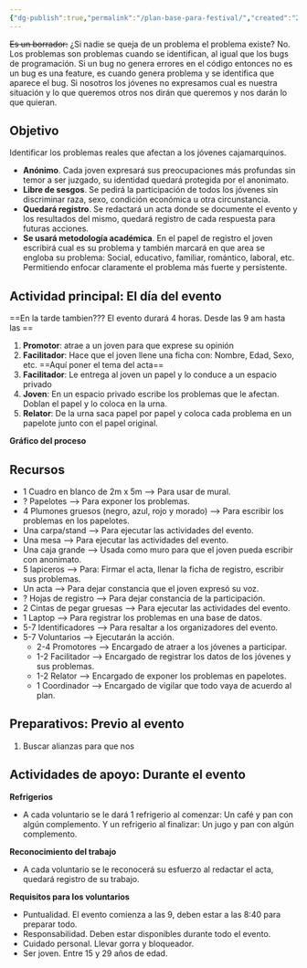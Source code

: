 ```yaml
---
{"dg-publish":true,"permalink":"/plan-base-para-festival/","created":"2024-07-02T18:20","updated":"2024-07-02T18:20"}
---
```


~~Es un borrador:~~ ¿Si nadie se queja de un problema el problema existe? No. Los problemas son problemas cuando se identifican, al igual que los bugs de programación. Si un bug no genera errores en el código entonces no es un bug es una feature, es cuando genera problema y se identifica que aparece el bug. Si nosotros los jóvenes no expresamos cual es nuestra situación y lo que queremos otros nos dirán que queremos y nos darán lo que quieran. 
## Objetivo
Identificar los problemas reales que afectan a los jóvenes cajamarquinos.
- **Anónimo**. Cada joven expresará sus preocupaciones más profundas sin temor a ser juzgado, su identidad quedará protegida por el anonimato.
- **Libre de sesgos**. Se pedirá la participación de todos los jóvenes sin discriminar raza, sexo, condición económica u otra circunstancia.
- **Quedará registro**. Se redactará un acta donde se documente el evento y los resultados del mismo, quedará registro de cada respuesta para futuras acciones.
- **Se usará metodología académica**. En el papel de registro el joven escribirá cual es su problema y también marcará en que area se engloba su problema: Social, educativo, familiar, romántico, laboral, etc. Permitiendo enfocar claramente el problema más fuerte y persistente.

## Actividad principal: El día del evento
==En la tarde tambien??? El evento durará 4 horas. Desde las 9 am hasta las ==
1. **Promotor**: atrae a un joven para que exprese su opinión
2. **Facilitador**: Hace que el joven llene una ficha con: Nombre, Edad, Sexo, etc. ==Aquí poner el tema del acta==
3. **Facilitador**: Le entrega al joven un papel y lo conduce a un espacio privado
4. **Joven**: En un espacio privado escribe los problemas que le afectan. Doblan el papel y lo coloca en la urna.
5. **Relator**: De la urna saca papel por papel y coloca cada problema en un papelote junto con el papel original.

**Gráfico del proceso**
<style> .container {font-family: sans-serif; text-align: center;} .button-wrapper button {z-index: 1;height: 40px; width: 100px; margin: 10px;padding: 5px;} .excalidraw .App-menu_top .buttonList { display: flex;} .excalidraw-wrapper { height: 800px; margin: 50px; position: relative;} :root[dir="ltr"] .excalidraw .layer-ui__wrapper .zen-mode-transition.App-menu_bottom--transition-left {transform: none;} </style><script src="https://cdn.jsdelivr.net/npm/react@17/umd/react.production.min.js"></script><script src="https://cdn.jsdelivr.net/npm/react-dom@17/umd/react-dom.production.min.js"></script><script type="text/javascript" src="https://cdn.jsdelivr.net/npm/@excalidraw/excalidraw@0/dist/excalidraw.production.min.js"></script><div id="Plan_base_para_festival_2024-07-02_1829.11.excalidraw.md1"></div><script>(function(){const InitialData={"type":"excalidraw","version":2,"source":"https://github.com/zsviczian/obsidian-excalidraw-plugin/releases/tag/2.2.3","elements":[{"id":"Iv1_v4G1VOZgGxNdmKFIg","type":"ellipse","x":1414.0837791426043,"y":-938.6578380588245,"width":30.58823529411768,"height":30.58823529411768,"angle":0,"strokeColor":"#2f9e44","backgroundColor":"#99e9f2","fillStyle":"solid","strokeWidth":2,"strokeStyle":"dashed","roughness":1,"opacity":100,"groupIds":["BrrfHUWP7xvaFjFVCmrhs"],"frameId":null,"index":"aDV","roundness":null,"seed":1853633779,"version":277,"versionNonce":974587389,"isDeleted":false,"boundElements":null,"updated":1719965255601,"link":null,"locked":false},{"id":"o4AcwPL0","type":"text","x":1409.3298549661336,"y":-908.0696029411774,"width":40.09608459472656,"height":20,"angle":0,"strokeColor":"#1e1e1e","backgroundColor":"#eebefa","fillStyle":"solid","strokeWidth":2,"strokeStyle":"dashed","roughness":1,"opacity":100,"groupIds":["BrrfHUWP7xvaFjFVCmrhs"],"frameId":null,"index":"aE","roundness":null,"seed":1686816115,"version":264,"versionNonce":680194941,"isDeleted":false,"boundElements":[{"id":"MKDG_HQ8C2yGS6yFY-azn","type":"arrow"}],"updated":1719965677458,"link":null,"locked":false,"text":"Inicio","rawText":"Inicio","fontSize":16,"fontFamily":1,"textAlign":"left","verticalAlign":"top","containerId":null,"originalText":"Inicio","autoResize":true,"lineHeight":1.25},{"id":"X4y_H31vbe5ZKNZZYX39A","type":"rectangle","x":1580.2457888734418,"y":-963.1284262299478,"width":211.33689839572202,"height":115.34759358288771,"angle":0,"strokeColor":"#1e1e1e","backgroundColor":"transparent","fillStyle":"solid","strokeWidth":2,"strokeStyle":"solid","roughness":1,"opacity":100,"groupIds":[],"frameId":null,"index":"aG","roundness":{"type":3},"seed":691420669,"version":666,"versionNonce":1556783475,"isDeleted":false,"boundElements":[{"type":"text","id":"naJ6PYSf"},{"id":"TlQ5n8j-cilxt0jjsfM-B","type":"arrow"},{"id":"MKDG_HQ8C2yGS6yFY-azn","type":"arrow"}],"updated":1719965261020,"link":null,"locked":false},{"id":"naJ6PYSf","type":"text","x":1607.2100907324357,"y":-925.454629438504,"width":157.40829467773438,"height":40,"angle":0,"strokeColor":"#1e1e1e","backgroundColor":"transparent","fillStyle":"solid","strokeWidth":2,"strokeStyle":"solid","roughness":1,"opacity":100,"groupIds":[],"frameId":null,"index":"aGV","roundness":null,"seed":1125611101,"version":634,"versionNonce":812502739,"isDeleted":false,"boundElements":null,"updated":1719965677458,"link":null,"locked":false,"text":"Busca jóvenes y les\nexplica la dinámica","rawText":"Busca jóvenes y les explica la dinámica","fontSize":16,"fontFamily":1,"textAlign":"center","verticalAlign":"middle","containerId":"X4y_H31vbe5ZKNZZYX39A","originalText":"Busca jóvenes y les explica la dinámica","autoResize":true,"lineHeight":1.25},{"id":"sjhSu_gMqF_8pPJoEzx4H","type":"rectangle","x":1349.834224363638,"y":-783.3637201818192,"width":3674.2436974780317,"height":244.1818181818182,"angle":0,"strokeColor":"#1e1e1e","backgroundColor":"transparent","fillStyle":"solid","strokeWidth":2,"strokeStyle":"solid","roughness":0,"opacity":100,"groupIds":[],"frameId":null,"index":"aP","roundness":null,"seed":2129943645,"version":1032,"versionNonce":392198173,"isDeleted":false,"boundElements":null,"updated":1719964915608,"link":null,"locked":false},{"id":"b9UOMoLaEXEnRgfljU4e8","type":"diamond","x":1953.991086814619,"y":-777.0000833796803,"width":228.98395721925147,"height":225.4545454545455,"angle":0,"strokeColor":"#1e1e1e","backgroundColor":"transparent","fillStyle":"solid","strokeWidth":2,"strokeStyle":"solid","roughness":1,"opacity":100,"groupIds":[],"frameId":null,"index":"aQ","roundness":{"type":2},"seed":1733870429,"version":1380,"versionNonce":1740651571,"isDeleted":false,"boundElements":[{"type":"text","id":"acuooGLQ"},{"id":"TlQ5n8j-cilxt0jjsfM-B","type":"arrow"},{"id":"xIusY0kjIcqraq3vwXv1V","type":"arrow"},{"id":"Bpbf5CC2QJPfZZBgTVKqg","type":"arrow"}],"updated":1719964208281,"link":null,"locked":false},{"id":"acuooGLQ","type":"text","x":2027.0289767541974,"y":-694.1364470160439,"width":82.41619873046875,"height":60,"angle":0,"strokeColor":"#1e1e1e","backgroundColor":"transparent","fillStyle":"solid","strokeWidth":2,"strokeStyle":"solid","roughness":1,"opacity":100,"groupIds":[],"frameId":null,"index":"aR","roundness":null,"seed":220756563,"version":1091,"versionNonce":825850845,"isDeleted":false,"boundElements":null,"updated":1719965677458,"link":null,"locked":false,"text":"¿El  joven\nquiere\nparticipar?","rawText":"¿El  joven quiere participar?","fontSize":16,"fontFamily":1,"textAlign":"center","verticalAlign":"middle","containerId":"b9UOMoLaEXEnRgfljU4e8","originalText":"¿El  joven quiere participar?","autoResize":true,"lineHeight":1.25},{"id":"TlQ5n8j-cilxt0jjsfM-B","type":"arrow","x":1792.5826872691644,"y":-913.7057692814454,"width":160.37795537393617,"height":248.32803954069175,"angle":0,"strokeColor":"#1e1e1e","backgroundColor":"transparent","fillStyle":"solid","strokeWidth":2,"strokeStyle":"solid","roughness":1,"opacity":100,"groupIds":[],"frameId":null,"index":"aT","roundness":{"type":2},"seed":856008541,"version":618,"versionNonce":419598525,"isDeleted":false,"boundElements":null,"updated":1719965319142,"link":null,"locked":false,"points":[[0,0],[76.52833895951198,32.404632917808044],[85.3854818166551,210.40463291780839],[160.37795537393617,248.32803954069175]],"lastCommittedPoint":[256.0000000000002,296.0000000000002],"startBinding":{"elementId":"X4y_H31vbe5ZKNZZYX39A","gap":1.0000000000002274,"focus":-0.5215728638122349},"endBinding":{"elementId":"b9UOMoLaEXEnRgfljU4e8","gap":1.5102932913054872,"focus":-0.5084335513705115},"startArrowhead":null,"endArrowhead":"arrow"},{"type":"rectangle","version":871,"versionNonce":1289201533,"index":"aV","isDeleted":false,"id":"FlD66cQWPYySWS0Duv90j","fillStyle":"solid","strokeWidth":2,"strokeStyle":"solid","roughness":1,"opacity":100,"angle":0,"x":2904.3848357451006,"y":-962.1284261550816,"strokeColor":"#1e1e1e","backgroundColor":"transparent","width":211.33689839572202,"height":115.34759358288771,"seed":1374099251,"groupIds":[],"frameId":null,"roundness":{"type":3},"boundElements":[{"type":"text","id":"Mn5JPO5J"},{"id":"Bpbf5CC2QJPfZZBgTVKqg","type":"arrow"},{"id":"7vLScWqD8imWdyx_u8PYC","type":"arrow"}],"updated":1719965203757,"link":null,"locked":false},{"type":"text","version":885,"versionNonce":907181171,"index":"aW","isDeleted":false,"id":"Mn5JPO5J","fillStyle":"solid","strokeWidth":2,"strokeStyle":"solid","roughness":1,"opacity":100,"angle":0,"x":2910.49308902011,"y":-924.4546293636378,"strokeColor":"#1e1e1e","backgroundColor":"transparent","width":199.12039184570312,"height":40,"seed":2114173139,"groupIds":[],"frameId":null,"roundness":null,"boundElements":null,"updated":1719965677459,"link":null,"locked":false,"fontSize":16,"fontFamily":1,"text":"Le desea buena suerte y\nse despide","rawText":"Le desea buena suerte y se despide","textAlign":"center","verticalAlign":"middle","containerId":"FlD66cQWPYySWS0Duv90j","originalText":"Le desea buena suerte y se despide","autoResize":true,"lineHeight":1.25},{"type":"rectangle","version":934,"versionNonce":890048371,"index":"aY","isDeleted":false,"id":"xrxPrEt0dOGR6YIWRkQaz","fillStyle":"solid","strokeWidth":2,"strokeStyle":"solid","roughness":1,"opacity":100,"angle":0,"x":2347.1568627451006,"y":-963.1284261550816,"strokeColor":"#1e1e1e","backgroundColor":"transparent","width":211.33689839572202,"height":115.34759358288771,"seed":2002501309,"groupIds":[],"frameId":null,"roundness":{"type":3},"boundElements":[{"type":"text","id":"XKV6bzNA"},{"id":"xIusY0kjIcqraq3vwXv1V","type":"arrow"},{"id":"_r50qkOs1sEb-2eVah16j","type":"arrow"}],"updated":1719964490746,"link":null,"locked":false},{"type":"text","version":993,"versionNonce":1203238973,"index":"aYV","isDeleted":false,"id":"XKV6bzNA","fillStyle":"solid","strokeWidth":2,"strokeStyle":"solid","roughness":1,"opacity":100,"angle":0,"x":2366.033144279387,"y":-925.4546293636378,"strokeColor":"#1e1e1e","backgroundColor":"transparent","width":173.58433532714844,"height":40,"seed":1515118365,"groupIds":[],"frameId":null,"roundness":null,"boundElements":[],"updated":1719965677459,"link":null,"locked":false,"fontSize":16,"fontFamily":1,"text":"Lo conduce a la mesa\ndel facilitador","rawText":"Lo conduce a la mesa del facilitador","textAlign":"center","verticalAlign":"middle","containerId":"xrxPrEt0dOGR6YIWRkQaz","originalText":"Lo conduce a la mesa del facilitador","autoResize":true,"lineHeight":1.25},{"id":"xIusY0kjIcqraq3vwXv1V","type":"arrow","x":2183.9454263993002,"y":-664.0312365129341,"width":156.8798855436612,"height":233.2698998507036,"angle":0,"strokeColor":"#1e1e1e","backgroundColor":"transparent","fillStyle":"solid","strokeWidth":2,"strokeStyle":"solid","roughness":0,"opacity":100,"groupIds":[],"frameId":null,"index":"aZ","roundness":{"type":2},"seed":1492116531,"version":261,"versionNonce":1506687101,"isDeleted":false,"boundElements":[{"type":"text","id":"2SMnKZod"}],"updated":1719965319149,"link":null,"locked":false,"points":[[0,0],[60.8798855436612,-53.269899850703496],[68.8798855436612,-209.2698998507036],[156.8798855436612,-233.2698998507036]],"lastCommittedPoint":[168,-232.00000000000023],"startBinding":{"elementId":"b9UOMoLaEXEnRgfljU4e8","gap":1,"focus":0.8983730160638078},"endBinding":{"elementId":"xrxPrEt0dOGR6YIWRkQaz","gap":6.331550802139418,"focus":0.2588891599865128},"startArrowhead":null,"endArrowhead":"arrow"},{"id":"2SMnKZod","type":"text","x":2238.0922157806554,"y":-807.4877813480597,"width":18.448043823242188,"height":20,"angle":0,"strokeColor":"#1e1e1e","backgroundColor":"transparent","fillStyle":"solid","strokeWidth":2,"strokeStyle":"solid","roughness":0,"opacity":100,"groupIds":[],"frameId":null,"index":"ajV","roundness":null,"seed":2042360691,"version":8,"versionNonce":705721875,"isDeleted":false,"boundElements":null,"updated":1719965677459,"link":null,"locked":false,"text":"SI","rawText":"SI","fontSize":16,"fontFamily":1,"textAlign":"center","verticalAlign":"middle","containerId":"xIusY0kjIcqraq3vwXv1V","originalText":"SI","autoResize":true,"lineHeight":1.25},{"id":"Bpbf5CC2QJPfZZBgTVKqg","type":"arrow","x":2071.238357883075,"y":-775.6906162254808,"width":826.8149270598865,"height":209.61052013815709,"angle":0,"strokeColor":"#1e1e1e","backgroundColor":"transparent","fillStyle":"solid","strokeWidth":2,"strokeStyle":"solid","roughness":0,"opacity":100,"groupIds":[],"frameId":null,"index":"ak","roundness":{"type":2},"seed":1522490067,"version":896,"versionNonce":1351622397,"isDeleted":false,"boundElements":[{"type":"text","id":"zYW4quUi"}],"updated":1719965319146,"link":null,"locked":false,"points":[[0,0],[147.87266834560114,-185.32480585244286],[611.5869540598865,-209.61052013815709],[826.8149270598865,-120.1331783690157]],"lastCommittedPoint":[694.0000000000005,-222.00000000000023],"startBinding":{"elementId":"b9UOMoLaEXEnRgfljU4e8","gap":1,"focus":-0.7524210998910317},"endBinding":{"elementId":"FlD66cQWPYySWS0Duv90j","gap":6.331550802139418,"focus":-0.5432178758825973},"startArrowhead":null,"endArrowhead":"arrow"},{"id":"zYW4quUi","type":"text","x":2400.759025730743,"y":-1008.3608880378275,"width":19.16802978515625,"height":20,"angle":0,"strokeColor":"#1e1e1e","backgroundColor":"transparent","fillStyle":"solid","strokeWidth":2,"strokeStyle":"solid","roughness":0,"opacity":100,"groupIds":[],"frameId":null,"index":"al","roundness":null,"seed":868946035,"version":8,"versionNonce":367519901,"isDeleted":false,"boundElements":null,"updated":1719965677459,"link":null,"locked":false,"text":"No","rawText":"No","fontSize":16,"fontFamily":1,"textAlign":"center","verticalAlign":"middle","containerId":"Bpbf5CC2QJPfZZBgTVKqg","originalText":"No","autoResize":true,"lineHeight":1.25},{"id":"9pVhIECPBEUAiMUm7IW48","type":"rectangle","x":1349.834224363638,"y":-539.1819021818193,"width":3674.2436974780317,"height":244.1818181818182,"angle":0,"strokeColor":"#1e1e1e","backgroundColor":"transparent","fillStyle":"solid","strokeWidth":2,"strokeStyle":"solid","roughness":0,"opacity":100,"groupIds":[],"frameId":null,"index":"am","roundness":null,"seed":1671901875,"version":1069,"versionNonce":1939916285,"isDeleted":false,"boundElements":null,"updated":1719964922594,"link":null,"locked":false},{"type":"rectangle","version":1021,"versionNonce":1784598045,"index":"ap","isDeleted":false,"id":"hMYQcmvGQbMIg502AeBw4","fillStyle":"solid","strokeWidth":2,"strokeStyle":"solid","roughness":1,"opacity":100,"angle":0,"x":2347.1568627450997,"y":-474.7647891550811,"strokeColor":"#1e1e1e","backgroundColor":"transparent","width":211.33689839572202,"height":115.34759358288771,"seed":1703304349,"groupIds":[],"frameId":null,"roundness":{"type":3},"boundElements":[{"type":"text","id":"G24S5PTo"},{"id":"_r50qkOs1sEb-2eVah16j","type":"arrow"},{"id":"8-w85pkv8rcuCTMNi5v8t","type":"arrow"}],"updated":1719964500739,"link":null,"locked":false},{"type":"text","version":1189,"versionNonce":190725043,"index":"aq","isDeleted":false,"id":"G24S5PTo","fillStyle":"solid","strokeWidth":2,"strokeStyle":"solid","roughness":1,"opacity":100,"angle":0,"x":2371.2251456221597,"y":-427.0909923636372,"strokeColor":"#1e1e1e","backgroundColor":"transparent","width":163.20033264160156,"height":20,"seed":1227538685,"groupIds":[],"frameId":null,"roundness":null,"boundElements":null,"updated":1719965677459,"link":null,"locked":false,"fontSize":16,"fontFamily":1,"text":"Le explica que hacer","rawText":"Le explica que hacer","textAlign":"center","verticalAlign":"middle","containerId":"hMYQcmvGQbMIg502AeBw4","originalText":"Le explica que hacer","autoResize":true,"lineHeight":1.25},{"type":"rectangle","version":1107,"versionNonce":1850014675,"index":"b05","isDeleted":false,"id":"VdJ_7sMZsHzwjHX-sDQTj","fillStyle":"solid","strokeWidth":2,"strokeStyle":"solid","roughness":1,"opacity":100,"angle":0,"x":2625.9068627450997,"y":-474.7647901550811,"strokeColor":"#1e1e1e","backgroundColor":"transparent","width":211.33689839572202,"height":115.34759358288771,"seed":629444563,"groupIds":[],"frameId":null,"roundness":{"type":3},"boundElements":[{"type":"text","id":"GmFVaIWR"},{"id":"8-w85pkv8rcuCTMNi5v8t","type":"arrow"},{"id":"_H_86EZCDDlhHEZIBxAdh","type":"arrow"}],"updated":1719964661861,"link":null,"locked":false},{"type":"text","version":1341,"versionNonce":107676147,"index":"b06","isDeleted":false,"id":"GmFVaIWR","fillStyle":"solid","strokeWidth":2,"strokeStyle":"solid","roughness":1,"opacity":100,"angle":0,"x":2675.631197257902,"y":-437.0909933636372,"strokeColor":"#1e1e1e","backgroundColor":"transparent","width":111.88822937011719,"height":40,"seed":1017716083,"groupIds":[],"frameId":null,"roundness":null,"boundElements":null,"updated":1719965851610,"link":null,"locked":false,"fontSize":16,"fontFamily":1,"text":"Le hace llenar\nsus datos","rawText":"Le hace llenar\nsus datos","textAlign":"center","verticalAlign":"middle","containerId":"VdJ_7sMZsHzwjHX-sDQTj","originalText":"Le hace llenar\nsus datos","autoResize":true,"lineHeight":1.25},{"type":"rectangle","version":1199,"versionNonce":20693459,"index":"b07","isDeleted":false,"id":"5hvW0H8nxaMk016JbNMBG","fillStyle":"solid","strokeWidth":2,"strokeStyle":"solid","roughness":1,"opacity":100,"angle":0,"x":3210.371148745099,"y":-476.8682161550811,"strokeColor":"#1e1e1e","backgroundColor":"transparent","width":211.33689839572202,"height":115.34759358288771,"seed":1646063795,"groupIds":[],"frameId":null,"roundness":{"type":3},"boundElements":[{"id":"Q153pgV3L63aGuGTY8dpX","type":"arrow"},{"type":"text","id":"eVNPz8Y0"},{"id":"mMiaoQQR84FCxmJwhnxoA","type":"arrow"},{"id":"2mZXtgafYanrhYQ2oseOx","type":"arrow"}],"updated":1719964718673,"link":null,"locked":false},{"type":"text","version":1470,"versionNonce":908217683,"index":"b08","isDeleted":false,"id":"eVNPz8Y0","fillStyle":"solid","strokeWidth":2,"strokeStyle":"solid","roughness":1,"opacity":100,"angle":0,"x":3237.095437481534,"y":-439.1944193636372,"strokeColor":"#1e1e1e","backgroundColor":"transparent","width":157.88832092285156,"height":40,"seed":222454355,"groupIds":[],"frameId":null,"roundness":null,"boundElements":null,"updated":1719965677459,"link":null,"locked":false,"fontSize":16,"fontFamily":1,"text":"Le entrega un papel\npara llenar","rawText":"Le entrega un papel para llenar","textAlign":"center","verticalAlign":"middle","containerId":"5hvW0H8nxaMk016JbNMBG","originalText":"Le entrega un papel para llenar","autoResize":true,"lineHeight":1.25},{"id":"_r50qkOs1sEb-2eVah16j","type":"arrow","x":2447.718169085817,"y":-846.7808325721937,"width":0,"height":365.60469620855633,"angle":0,"strokeColor":"#1e1e1e","backgroundColor":"transparent","fillStyle":"solid","strokeWidth":2,"strokeStyle":"solid","roughness":0,"opacity":100,"groupIds":[],"frameId":null,"index":"b09","roundness":{"type":2},"seed":964868883,"version":70,"versionNonce":1148424701,"isDeleted":false,"boundElements":null,"updated":1719965319151,"link":null,"locked":false,"points":[[0,0],[0,365.60469620855633]],"lastCommittedPoint":[0,373.3333333333337],"startBinding":{"elementId":"xrxPrEt0dOGR6YIWRkQaz","gap":1,"focus":0.04833176691731289},"endBinding":{"elementId":"hMYQcmvGQbMIg502AeBw4","gap":6.411347208556322,"focus":-0.04833176691730428},"startArrowhead":null,"endArrowhead":"arrow"},{"id":"8-w85pkv8rcuCTMNi5v8t","type":"arrow","x":2559.493761140822,"y":-417.29260051686634,"width":65.41310160427838,"height":0.8839608324902315,"angle":0,"strokeColor":"#1e1e1e","backgroundColor":"transparent","fillStyle":"solid","strokeWidth":2,"strokeStyle":"solid","roughness":0,"opacity":100,"groupIds":[],"frameId":null,"index":"b0A","roundness":{"type":2},"seed":1528106685,"version":70,"versionNonce":466927485,"isDeleted":false,"boundElements":[],"updated":1719965851733,"link":null,"locked":false,"points":[[0,0],[65.41310160427838,0.8839608324902315]],"lastCommittedPoint":[67.27272727272748,0.9090909090908781],"startBinding":{"elementId":"hMYQcmvGQbMIg502AeBw4","gap":1,"focus":-0.027800762516821398},"endBinding":{"elementId":"VdJ_7sMZsHzwjHX-sDQTj","gap":1,"focus":-0.035934963885328235},"startArrowhead":null,"endArrowhead":"arrow"},{"type":"rectangle","version":1271,"versionNonce":967107261,"index":"b0E","isDeleted":false,"id":"DRuFrjcsP8xTFU9OZjKTR","fillStyle":"solid","strokeWidth":2,"strokeStyle":"solid","roughness":1,"opacity":100,"angle":0,"x":2918.9425770308135,"y":-720.3751792979385,"strokeColor":"#1e1e1e","backgroundColor":"transparent","width":211.33689839572202,"height":115.34759358288771,"seed":604629875,"groupIds":[],"frameId":null,"roundness":{"type":3},"boundElements":[{"type":"text","id":"FEyM87LF"},{"id":"u8b90y3cu6i16jgjnNFf8","type":"arrow"},{"id":"_H_86EZCDDlhHEZIBxAdh","type":"arrow"},{"id":"mMiaoQQR84FCxmJwhnxoA","type":"arrow"}],"updated":1719964684444,"link":null,"locked":false},{"type":"text","version":1609,"versionNonce":1844585821,"index":"b0F","isDeleted":false,"id":"FEyM87LF","fillStyle":"solid","strokeWidth":2,"strokeStyle":"solid","roughness":1,"opacity":100,"angle":0,"x":2959.850894392737,"y":-672.7013825064947,"strokeColor":"#1e1e1e","backgroundColor":"transparent","width":129.520263671875,"height":20,"seed":1698825491,"groupIds":[],"frameId":null,"roundness":null,"boundElements":[],"updated":1719965677459,"link":null,"locked":false,"fontSize":16,"fontFamily":1,"text":"Llena sus datos","rawText":"Llena sus datos","textAlign":"center","verticalAlign":"middle","containerId":"DRuFrjcsP8xTFU9OZjKTR","originalText":"Llena sus datos","autoResize":true,"lineHeight":1.25},{"id":"_H_86EZCDDlhHEZIBxAdh","type":"arrow","x":2838.243761140822,"y":-424.3159626498871,"width":77.28393175451629,"height":233.11017371375038,"angle":0,"strokeColor":"#1e1e1e","backgroundColor":"transparent","fillStyle":"solid","strokeWidth":2,"strokeStyle":"solid","roughness":0,"opacity":100,"groupIds":[],"frameId":null,"index":"b0G","roundness":{"type":2},"seed":401299059,"version":157,"versionNonce":1946076221,"isDeleted":false,"boundElements":null,"updated":1719965851733,"link":null,"locked":false,"points":[[0,0],[31.56964604023051,-28.82445942803605],[38.71250318308785,-210.2530308566075],[77.28393175451629,-233.11017371375038]],"lastCommittedPoint":[78.5714285714289,-234.2857142857144],"startBinding":{"elementId":"VdJ_7sMZsHzwjHX-sDQTj","gap":1,"focus":0.5849225237737288},"endBinding":{"elementId":"DRuFrjcsP8xTFU9OZjKTR","gap":3.4148841354756314,"focus":0.49352127760215786},"startArrowhead":null,"endArrowhead":"arrow"},{"id":"mMiaoQQR84FCxmJwhnxoA","type":"arrow","x":3131.279475426536,"y":-664.405642790711,"width":77.10536032594518,"height":236.9795064270736,"angle":0,"strokeColor":"#1e1e1e","backgroundColor":"transparent","fillStyle":"solid","strokeWidth":2,"strokeStyle":"solid","roughness":0,"opacity":100,"groupIds":[],"frameId":null,"index":"b0H","roundness":{"type":2},"seed":1653497107,"version":170,"versionNonce":1525506877,"isDeleted":false,"boundElements":null,"updated":1719965319156,"link":null,"locked":false,"points":[[0,0],[29.962503183087847,31.265220712787823],[31.39107461165895,211.26522071278788],[77.10536032594518,236.9795064270736]],"lastCommittedPoint":[80,240.0000000000001],"startBinding":{"elementId":"DRuFrjcsP8xTFU9OZjKTR","gap":1,"focus":-0.6729356059261326},"endBinding":{"elementId":"5hvW0H8nxaMk016JbNMBG","gap":1.9863129926181955,"focus":-0.44678558077218855},"startArrowhead":null,"endArrowhead":"arrow"},{"type":"rectangle","version":1307,"versionNonce":822571443,"index":"b0I","isDeleted":false,"id":"f9GiW8v34WjiAJcUK_E7w","fillStyle":"solid","strokeWidth":2,"strokeStyle":"solid","roughness":1,"opacity":100,"angle":0,"x":3522.716386268902,"y":-718.9466072979385,"strokeColor":"#1e1e1e","backgroundColor":"transparent","width":211.33689839572202,"height":115.34759358288771,"seed":1887780605,"groupIds":[],"frameId":null,"roundness":{"type":3},"boundElements":[{"type":"text","id":"h4KDGaHf"},{"id":"2mZXtgafYanrhYQ2oseOx","type":"arrow"},{"id":"hOkvJniieLvrk_r08AILR","type":"arrow"},{"id":"iWqHynpeboQ5q4y4L-TGA","type":"arrow"}],"updated":1719964784140,"link":null,"locked":false},{"type":"text","version":1745,"versionNonce":1035152115,"index":"b0J","isDeleted":false,"id":"h4KDGaHf","fillStyle":"solid","strokeWidth":2,"strokeStyle":"solid","roughness":1,"opacity":100,"angle":0,"x":3530.736642107388,"y":-691.2728105064947,"strokeColor":"#1e1e1e","backgroundColor":"transparent","width":195.29638671875,"height":60,"seed":719214429,"groupIds":[],"frameId":null,"roundness":null,"boundElements":[],"updated":1719965677459,"link":null,"locked":false,"fontSize":16,"fontFamily":1,"text":"Va al espacio apartado\ny escribe en el papel sus\npreocupaciones","rawText":"Va al espacio apartado y escribe en el papel sus preocupaciones","textAlign":"center","verticalAlign":"middle","containerId":"f9GiW8v34WjiAJcUK_E7w","originalText":"Va al espacio apartado y escribe en el papel sus preocupaciones","autoResize":true,"lineHeight":1.25},{"id":"2mZXtgafYanrhYQ2oseOx","type":"arrow","x":3422.7080471408217,"y":-425.3866007823798,"width":98.53393146880035,"height":233.46810700982928,"angle":0,"strokeColor":"#1e1e1e","backgroundColor":"transparent","fillStyle":"solid","strokeWidth":2,"strokeStyle":"solid","roughness":0,"opacity":100,"groupIds":[],"frameId":null,"index":"b0c","roundness":{"type":2},"seed":1156151667,"version":155,"versionNonce":1553037309,"isDeleted":false,"boundElements":[],"updated":1719965319157,"link":null,"locked":false,"points":[[0,0],[45.676788611657685,-29.182392724114777],[48.53393146880035,-207.7538212955434],[98.53393146880035,-233.46810700982928]],"lastCommittedPoint":[104.28571428571422,-237.14285714285728],"startBinding":{"elementId":"5hvW0H8nxaMk016JbNMBG","gap":1,"focus":0.49492753956027313},"endBinding":{"elementId":"f9GiW8v34WjiAJcUK_E7w","gap":1.4744076592803594,"focus":0.47031851916189477},"startArrowhead":null,"endArrowhead":"arrow"},{"type":"rectangle","version":1386,"versionNonce":905088211,"index":"b0e","isDeleted":false,"id":"r5PRfmm84i6R1c0J-dMPe","fillStyle":"solid","strokeWidth":2,"strokeStyle":"solid","roughness":1,"opacity":100,"angle":0,"x":3869.8592439831837,"y":-718.9466077265101,"strokeColor":"#1e1e1e","backgroundColor":"transparent","width":211.33689839572202,"height":115.34759358288771,"seed":446616925,"groupIds":[],"frameId":null,"roundness":{"type":3},"boundElements":[{"type":"text","id":"iPUXQji0"},{"id":"hOkvJniieLvrk_r08AILR","type":"arrow"},{"id":"W8tKSlOUUlFT1MuWEM4hm","type":"arrow"},{"id":"BX6zau_z_FfjONZIBE0i-","type":"arrow"},{"id":"JA1nd2BsAV6u1C-FjAbrq","type":"arrow"}],"updated":1719965222383,"link":null,"locked":false},{"type":"text","version":1857,"versionNonce":178221501,"index":"b0f","isDeleted":false,"id":"iPUXQji0","fillStyle":"solid","strokeWidth":2,"strokeStyle":"solid","roughness":1,"opacity":100,"angle":0,"x":3883.087500004775,"y":-681.2728109350663,"strokeColor":"#1e1e1e","backgroundColor":"transparent","width":184.88038635253906,"height":40,"seed":1580605885,"groupIds":[],"frameId":null,"roundness":null,"boundElements":null,"updated":1719965677459,"link":null,"locked":false,"fontSize":16,"fontFamily":1,"text":"Deposita en la urna su\npapel","rawText":"Deposita en la urna su papel","textAlign":"center","verticalAlign":"middle","containerId":"r5PRfmm84i6R1c0J-dMPe","originalText":"Deposita en la urna su papel","autoResize":true,"lineHeight":1.25},{"type":"rectangle","version":1420,"versionNonce":323163005,"index":"b0z","isDeleted":false,"id":"--ZwaHZmryX0Is9lgN4FF","fillStyle":"solid","strokeWidth":2,"strokeStyle":"solid","roughness":1,"opacity":100,"angle":0,"x":3869.8592439831837,"y":-483.06039772651013,"strokeColor":"#1e1e1e","backgroundColor":"transparent","width":211.33689839572202,"height":115.34759358288771,"seed":319190525,"groupIds":[],"frameId":null,"roundness":{"type":3},"boundElements":[{"type":"text","id":"aM7NOWWf"},{"id":"iWqHynpeboQ5q4y4L-TGA","type":"arrow"},{"id":"W8tKSlOUUlFT1MuWEM4hm","type":"arrow"},{"id":"BX6zau_z_FfjONZIBE0i-","type":"arrow"}],"updated":1719965166053,"link":null,"locked":false},{"type":"text","version":1969,"versionNonce":110580883,"index":"b10","isDeleted":false,"id":"aM7NOWWf","fillStyle":"solid","strokeWidth":2,"strokeStyle":"solid","roughness":1,"opacity":100,"angle":0,"x":3892.815512089736,"y":-455.38660093506627,"strokeColor":"#1e1e1e","backgroundColor":"transparent","width":165.4243621826172,"height":60,"seed":1981853277,"groupIds":[],"frameId":null,"roundness":null,"boundElements":[],"updated":1719965677459,"link":null,"locked":false,"fontSize":16,"fontFamily":1,"text":"Le toma una foto\nmientras deposita su\npapel en la urna","rawText":"Le toma una foto mientras deposita su papel en la urna","textAlign":"center","verticalAlign":"middle","containerId":"--ZwaHZmryX0Is9lgN4FF","originalText":"Le toma una foto mientras deposita su papel en la urna","autoResize":true,"lineHeight":1.25},{"id":"hOkvJniieLvrk_r08AILR","type":"arrow","x":3735.0532846646247,"y":-664.4085174620732,"width":131.90297965927903,"height":5.553809669864222,"angle":0,"strokeColor":"#1e1e1e","backgroundColor":"transparent","fillStyle":"solid","strokeWidth":2,"strokeStyle":"solid","roughness":0,"opacity":100,"groupIds":[],"frameId":null,"index":"b11","roundness":{"type":2},"seed":1133417309,"version":61,"versionNonce":639145533,"isDeleted":false,"boundElements":null,"updated":1719965319159,"link":null,"locked":false,"points":[[0,0],[131.90297965927903,5.553809669864222]],"lastCommittedPoint":[135.71428571428578,5.714285714285666],"startBinding":{"elementId":"f9GiW8v34WjiAJcUK_E7w","gap":1,"focus":-0.122772736928961},"endBinding":{"elementId":"r5PRfmm84i6R1c0J-dMPe","gap":2.902979659280163,"focus":-0.11251118471387232},"startArrowhead":null,"endArrowhead":"arrow"},{"id":"iWqHynpeboQ5q4y4L-TGA","type":"arrow","x":3735.0532846646247,"y":-662.7849779062788,"width":130.47440823070792,"height":241.07312725692714,"angle":0,"strokeColor":"#1e1e1e","backgroundColor":"transparent","fillStyle":"solid","strokeWidth":2,"strokeStyle":"solid","roughness":0,"opacity":100,"groupIds":[],"frameId":null,"index":"b12","roundness":{"type":2},"seed":1888840243,"version":170,"versionNonce":1036256381,"isDeleted":false,"boundElements":[],"updated":1719965319162,"link":null,"locked":false,"points":[[0,0],[63.331551087850585,29.644555828355692],[64.76012251642169,211.07312725692702],[130.47440823070792,241.07312725692714]],"lastCommittedPoint":[134.28571428571468,242.85714285714295],"startBinding":{"elementId":"f9GiW8v34WjiAJcUK_E7w","gap":1,"focus":-0.48015849288372},"endBinding":{"elementId":"--ZwaHZmryX0Is9lgN4FF","gap":4.331551087851267,"focus":-0.5088304993905054},"startArrowhead":null,"endArrowhead":"arrow"},{"id":"l5xtJ6zF0w95p47NNf9OV","type":"rectangle","x":1349.8342243636373,"y":-1027.5455381818192,"width":3674.2436976363633,"height":244.1818181818182,"angle":0,"strokeColor":"#1e1e1e","backgroundColor":"transparent","fillStyle":"solid","strokeWidth":2,"strokeStyle":"solid","roughness":0,"opacity":100,"groupIds":[],"frameId":null,"index":"b14","roundness":null,"seed":1011304157,"version":1064,"versionNonce":1495382557,"isDeleted":false,"boundElements":null,"updated":1719965154564,"link":null,"locked":false},{"id":"nrrm_VS2X-7hk8C7OSmwb","type":"rectangle","x":1349.834224363638,"y":-295.0000841818193,"width":3674.2436974780317,"height":244.1818181818182,"angle":0,"strokeColor":"#1e1e1e","backgroundColor":"transparent","fillStyle":"solid","strokeWidth":2,"strokeStyle":"solid","roughness":0,"opacity":100,"groupIds":[],"frameId":null,"index":"b15","roundness":null,"seed":1450667379,"version":1096,"versionNonce":1066653747,"isDeleted":false,"boundElements":null,"updated":1719964923442,"link":null,"locked":false},{"id":"W8tKSlOUUlFT1MuWEM4hm","type":"arrow","x":3975.0234912146643,"y":-486.2575439266616,"width":1.1634147021691206,"height":116.34147021696083,"angle":0,"strokeColor":"#1e1e1e","backgroundColor":"transparent","fillStyle":"solid","strokeWidth":2,"strokeStyle":"solid","roughness":0,"opacity":100,"groupIds":[],"frameId":null,"index":"b16","roundness":{"type":2},"seed":1435215731,"version":54,"versionNonce":2090912061,"isDeleted":false,"boundElements":null,"updated":1719965319162,"link":null,"locked":false,"points":[[0,0],[-1.1634147021691206,-116.34147021696083]],"lastCommittedPoint":[-1.1764705882351336,-117.64705882352939],"startBinding":{"elementId":"--ZwaHZmryX0Is9lgN4FF","gap":3.197146200151451,"focus":0.0009836442131891138},"endBinding":{"elementId":"r5PRfmm84i6R1c0J-dMPe","gap":1,"focus":0.021218416538222835},"startArrowhead":null,"endArrowhead":"arrow"},{"type":"rectangle","version":1449,"versionNonce":1636033885,"index":"b17","isDeleted":false,"id":"UFJ-o-1E_l-yhkPDaYjrZ","fillStyle":"solid","strokeWidth":2,"strokeStyle":"solid","roughness":1,"opacity":100,"angle":0,"x":4176.1999621665345,"y":-230.58297211382703,"strokeColor":"#1e1e1e","backgroundColor":"transparent","width":211.33689839572202,"height":115.34759358288771,"seed":1068931155,"groupIds":[],"frameId":null,"roundness":{"type":3},"boundElements":[{"id":"BX6zau_z_FfjONZIBE0i-","type":"arrow"},{"type":"text","id":"O2b6leoc"},{"id":"pBjt6YGtxSIopfxxLd1NM","type":"arrow"}],"updated":1719965119683,"link":null,"locked":false},{"type":"text","version":2142,"versionNonce":1352938013,"index":"b18","isDeleted":false,"id":"O2b6leoc","fillStyle":"solid","strokeWidth":2,"strokeStyle":"solid","roughness":1,"opacity":100,"angle":0,"x":4185.204219164689,"y":-222.90917532238316,"strokeColor":"#1e1e1e","backgroundColor":"transparent","width":193.32838439941406,"height":100,"seed":1149638131,"groupIds":[],"frameId":null,"roundness":null,"boundElements":null,"updated":1719965677459,"link":null,"locked":false,"fontSize":16,"fontFamily":1,"text":"Saca los papeles de la\nurna y anota en un\npapelote los problemas,\npega en un lado el papel\noriginal","rawText":"Saca los papeles de la urna y anota en un papelote los problemas, pega en un lado el papel original","textAlign":"center","verticalAlign":"middle","containerId":"UFJ-o-1E_l-yhkPDaYjrZ","originalText":"Saca los papeles de la urna y anota en un papelote los problemas, pega en un lado el papel original","autoResize":true,"lineHeight":1.25},{"id":"BX6zau_z_FfjONZIBE0i-","type":"arrow","x":4082.196142378906,"y":-422.8291925143127,"width":92.39954134912477,"height":249.21202291920204,"angle":0,"strokeColor":"#1e1e1e","backgroundColor":"transparent","fillStyle":"solid","strokeWidth":2,"strokeStyle":"solid","roughness":0,"opacity":100,"groupIds":[],"frameId":null,"index":"b1T","roundness":{"type":2},"seed":702261971,"version":326,"versionNonce":1880605373,"isDeleted":false,"boundElements":null,"updated":1719965319164,"link":null,"locked":false,"points":[[0,0],[53.308632258215766,45.80293201011136],[57.854086803669816,198.30293201011148],[92.39954134912477,249.21202291920204]],"lastCommittedPoint":[96.36363636363694,489.09090909090946],"startBinding":{"elementId":"--ZwaHZmryX0Is9lgN4FF","gap":1,"focus":-0.6000927634271975},"endBinding":{"elementId":"UFJ-o-1E_l-yhkPDaYjrZ","gap":1.604278438504025,"focus":-0.7374943098450966},"startArrowhead":null,"endArrowhead":"arrow"},{"type":"rectangle","version":1505,"versionNonce":1300697587,"index":"b1U","isDeleted":false,"id":"RZrPQ8s1vb6ce9laRwV_R","fillStyle":"solid","strokeWidth":2,"strokeStyle":"solid","roughness":1,"opacity":100,"angle":0,"x":4510.745416711989,"y":-230.58297211382703,"strokeColor":"#1e1e1e","backgroundColor":"transparent","width":211.33689839572202,"height":115.34759358288771,"seed":559724061,"groupIds":[],"frameId":null,"roundness":{"type":3},"boundElements":[{"type":"text","id":"DDjQhfEi"},{"id":"BX6zau_z_FfjONZIBE0i-","type":"arrow"},{"id":"pBjt6YGtxSIopfxxLd1NM","type":"arrow"},{"id":"gLYBQbjCHGuUv2u4sVVVU","type":"arrow"}],"updated":1719965145105,"link":null,"locked":false},{"type":"text","version":2235,"versionNonce":545606195,"index":"b1V","isDeleted":false,"id":"DDjQhfEi","fillStyle":"solid","strokeWidth":2,"strokeStyle":"solid","roughness":1,"opacity":100,"angle":0,"x":4527.301690922057,"y":-192.90917532238316,"strokeColor":"#1e1e1e","backgroundColor":"transparent","width":178.22434997558594,"height":40,"seed":1006234237,"groupIds":[],"frameId":null,"roundness":null,"boundElements":[],"updated":1719965677459,"link":null,"locked":false,"fontSize":16,"fontFamily":1,"text":"Pega el papelote en el\nmural","rawText":"Pega el papelote en el mural","textAlign":"center","verticalAlign":"middle","containerId":"RZrPQ8s1vb6ce9laRwV_R","originalText":"Pega el papelote en el mural","autoResize":true,"lineHeight":1.25},{"id":"pBjt6YGtxSIopfxxLd1NM","type":"arrow","x":4388.536860562257,"y":-177.072513176242,"width":118.78609589304597,"height":7.091707217495269,"angle":0,"strokeColor":"#1e1e1e","backgroundColor":"transparent","fillStyle":"solid","strokeWidth":2,"strokeStyle":"solid","roughness":0,"opacity":100,"groupIds":[],"frameId":null,"index":"b1W","roundness":{"type":2},"seed":1301040637,"version":54,"versionNonce":1904606269,"isDeleted":false,"boundElements":[],"updated":1719965319166,"link":null,"locked":false,"points":[[0,0],[118.78609589304597,7.091707217495269]],"lastCommittedPoint":[121.81818181818198,7.272727272727252],"startBinding":{"elementId":"UFJ-o-1E_l-yhkPDaYjrZ","gap":1,"focus":-0.1646016703000703},"endBinding":{"elementId":"RZrPQ8s1vb6ce9laRwV_R","gap":3.4224602566860085,"focus":-0.1475603485738544},"startArrowhead":null,"endArrowhead":"arrow"},{"type":"ellipse","version":92,"versionNonce":1207809043,"index":"b1Y","isDeleted":false,"id":"ZzVSTOhTuYB9l9td2JxOE","fillStyle":"solid","strokeWidth":2,"strokeStyle":"dashed","roughness":1,"opacity":100,"angle":0,"x":4895.437929717335,"y":-202.0717987234522,"strokeColor":"#e03131","backgroundColor":"#eebefa","width":30.58823529411768,"height":30.58823529411768,"seed":510079091,"groupIds":["OBES08YbGmxlQH6uhYQre"],"frameId":null,"roundness":null,"boundElements":[{"id":"gLYBQbjCHGuUv2u4sVVVU","type":"arrow"},{"id":"7vLScWqD8imWdyx_u8PYC","type":"arrow"},{"id":"JA1nd2BsAV6u1C-FjAbrq","type":"arrow"}],"updated":1719965222383,"link":null,"locked":false},{"type":"text","version":100,"versionNonce":217179773,"index":"b1Z","isDeleted":false,"id":"Sil2axED","fillStyle":"solid","strokeWidth":2,"strokeStyle":"dashed","roughness":1,"opacity":100,"angle":0,"x":4900.652022717335,"y":-171.48356319404056,"strokeColor":"#1e1e1e","backgroundColor":"#eebefa","width":20.160049438476562,"height":20,"seed":229550611,"groupIds":["OBES08YbGmxlQH6uhYQre"],"frameId":null,"roundness":null,"boundElements":[],"updated":1719965677459,"link":null,"locked":false,"fontSize":16,"fontFamily":1,"text":"Fin","rawText":"Fin","textAlign":"left","verticalAlign":"top","containerId":null,"originalText":"Fin","autoResize":true,"lineHeight":1.25},{"id":"gLYBQbjCHGuUv2u4sVVVU","type":"arrow","x":4723.082315107711,"y":-179.34783820481556,"width":165.149732256682,"height":4.929842753930814,"angle":0,"strokeColor":"#1e1e1e","backgroundColor":"transparent","fillStyle":"solid","strokeWidth":2,"strokeStyle":"solid","roughness":0,"opacity":100,"groupIds":[],"frameId":null,"index":"b1x","roundness":{"type":2},"seed":1430528083,"version":40,"versionNonce":1452790013,"isDeleted":false,"boundElements":[],"updated":1719965319167,"link":null,"locked":false,"points":[[0,0],[165.149732256682,-4.929842753930814]],"lastCommittedPoint":[167.5,-5],"startBinding":{"elementId":"RZrPQ8s1vb6ce9laRwV_R","gap":1,"focus":-0.05350374583100385},"endBinding":{"elementId":"ZzVSTOhTuYB9l9td2JxOE","gap":7.344345211277373,"focus":-0.1194932795623521},"startArrowhead":null,"endArrowhead":"arrow"},{"id":"7vLScWqD8imWdyx_u8PYC","type":"arrow","x":3116.721734140823,"y":-908.7044906413806,"width":1792.9388846521433,"height":696.9379703969204,"angle":0,"strokeColor":"#1e1e1e","backgroundColor":"transparent","fillStyle":"solid","strokeWidth":2,"strokeStyle":"solid","roughness":0,"opacity":100,"groupIds":[],"frameId":null,"index":"b1z","roundness":{"type":2},"seed":437648029,"version":258,"versionNonce":1107837885,"isDeleted":false,"boundElements":null,"updated":1719965319147,"link":null,"locked":false,"points":[[0,0],[1578.6531703664286,76.93797039691981],[1792.9388846521433,696.9379703969204]],"lastCommittedPoint":[1797.1428571428592,697.1428571428578],"startBinding":{"elementId":"FlD66cQWPYySWS0Duv90j","gap":1,"focus":-0.15039712136322367},"endBinding":{"elementId":"ZzVSTOhTuYB9l9td2JxOE","gap":9.71768041208089,"focus":0.46751611022045075},"startArrowhead":null,"endArrowhead":"arrow"},{"id":"JA1nd2BsAV6u1C-FjAbrq","type":"arrow","x":4082.1961423789057,"y":-668.5292586872962,"width":816.0359049854892,"height":468.19130987140767,"angle":0,"strokeColor":"#1e1e1e","backgroundColor":"transparent","fillStyle":"solid","strokeWidth":2,"strokeStyle":"solid","roughness":0,"opacity":100,"groupIds":[],"frameId":null,"index":"b20","roundness":{"type":2},"seed":478107891,"version":155,"versionNonce":1019285437,"isDeleted":false,"boundElements":null,"updated":1719965319161,"link":null,"locked":false,"points":[[0,0],[621.7501906997745,59.61988129997849],[816.0359049854892,468.19130987140767]],"lastCommittedPoint":[820.0000000000009,468.5714285714291],"startBinding":{"elementId":"r5PRfmm84i6R1c0J-dMPe","gap":1,"focus":-0.2578655160196523},"endBinding":{"elementId":"ZzVSTOhTuYB9l9td2JxOE","gap":3.148519397755889,"focus":-0.35734706058656784},"startArrowhead":null,"endArrowhead":"arrow"},{"id":"MKDG_HQ8C2yGS6yFY-azn","type":"arrow","x":1453.8053894710733,"y":-923.1927918703952,"width":123.21237217903308,"height":8.71198591164898,"angle":0,"strokeColor":"#1e1e1e","backgroundColor":"transparent","fillStyle":"solid","strokeWidth":2,"strokeStyle":"solid","roughness":0,"opacity":100,"groupIds":[],"frameId":null,"index":"b21","roundness":{"type":2},"seed":686648211,"version":48,"versionNonce":684305405,"isDeleted":false,"boundElements":[],"updated":1719965319141,"link":null,"locked":false,"points":[[0,0],[123.21237217903308,8.71198591164898]],"lastCommittedPoint":[132,9.333333333333485],"startBinding":{"elementId":"o4AcwPL0","gap":15.744536350902308,"focus":-2.351679016820521},"endBinding":{"elementId":"X4y_H31vbe5ZKNZZYX39A","gap":3.2280272233354026,"focus":0.020361032875413496},"startArrowhead":null,"endArrowhead":"arrow"},{"type":"rectangle","version":1193,"versionNonce":1305720019,"index":"b27","isDeleted":false,"id":"PyvxBSXl-nZyMu00UKaXw","fillStyle":"solid","strokeWidth":2,"strokeStyle":"solid","roughness":0,"opacity":100,"angle":0,"x":1275.5905261652629,"y":-783.3637203829901,"strokeColor":"#1e1e1e","backgroundColor":"transparent","width":74.24369763315853,"height":244.1818181818182,"seed":1338568211,"groupIds":[],"frameId":null,"roundness":null,"boundElements":[],"updated":1719965304133,"link":null,"locked":false},{"type":"rectangle","version":1225,"versionNonce":969646707,"index":"b28","isDeleted":false,"id":"_WtaNpi4YzxuOr20M29HY","fillStyle":"solid","strokeWidth":2,"strokeStyle":"solid","roughness":0,"opacity":100,"angle":0,"x":1275.5905261652629,"y":-1027.5455383829901,"strokeColor":"#1e1e1e","backgroundColor":"transparent","width":74.24369763635787,"height":244.1818181818182,"seed":1397207987,"groupIds":[],"frameId":null,"roundness":null,"boundElements":[],"updated":1719965304133,"link":null,"locked":false},{"type":"rectangle","version":1205,"versionNonce":272860797,"index":"b29","isDeleted":false,"id":"PMRqSoavQyzLFNmf1rBLJ","fillStyle":"solid","strokeWidth":2,"strokeStyle":"solid","roughness":0,"opacity":100,"angle":0,"x":1275.5905261652633,"y":-295.0000843829903,"strokeColor":"#1e1e1e","backgroundColor":"transparent","width":74.24369763315853,"height":244.1818181818182,"seed":696813309,"groupIds":[],"frameId":null,"roundness":null,"boundElements":[],"updated":1719965308749,"link":null,"locked":false},{"type":"rectangle","version":1237,"versionNonce":1516744413,"index":"b2A","isDeleted":false,"id":"Ox-qLsGr4GSq96HqD4fof","fillStyle":"solid","strokeWidth":2,"strokeStyle":"solid","roughness":0,"opacity":100,"angle":0,"x":1275.5905261652633,"y":-539.1819023829903,"strokeColor":"#1e1e1e","backgroundColor":"transparent","width":74.24369763635787,"height":244.1818181818182,"seed":1949867869,"groupIds":[],"frameId":null,"roundness":null,"boundElements":[],"updated":1719965308749,"link":null,"locked":false},{"type":"text","version":218,"versionNonce":1617136595,"index":"b2B","isDeleted":false,"id":"UClzW9NM","fillStyle":"solid","strokeWidth":2,"strokeStyle":"solid","roughness":1,"opacity":100,"angle":4.71238898038469,"x":1268.9024232012157,"y":-917.9546289705481,"strokeColor":"#1e1e1e","backgroundColor":"transparent","width":87.61990356445312,"height":25,"seed":276698739,"groupIds":[],"frameId":null,"roundness":null,"boundElements":[],"updated":1719965677459,"link":null,"locked":false,"fontSize":20,"fontFamily":1,"text":"Promotor","rawText":"Promotor","textAlign":"left","verticalAlign":"top","containerId":null,"originalText":"Promotor","autoResize":true,"lineHeight":1.25},{"type":"text","version":201,"versionNonce":1917456093,"index":"b2C","isDeleted":false,"id":"NmpUlrAB","fillStyle":"solid","strokeWidth":2,"strokeStyle":"solid","roughness":1,"opacity":100,"angle":4.71238898038469,"x":1288.1011178716258,"y":-676.8345829705481,"strokeColor":"#1e1e1e","backgroundColor":"transparent","width":54.49995422363281,"height":25,"seed":670617619,"groupIds":[],"frameId":null,"roundness":null,"boundElements":[],"updated":1719965677459,"link":null,"locked":false,"fontSize":20,"fontFamily":1,"text":"Joven","rawText":"Joven","textAlign":"left","verticalAlign":"top","containerId":null,"originalText":"Joven","autoResize":true,"lineHeight":1.25},{"type":"text","version":236,"versionNonce":977836403,"index":"b2D","isDeleted":false,"id":"Shw0s3Sa","fillStyle":"solid","strokeWidth":2,"strokeStyle":"solid","roughness":1,"opacity":100,"angle":4.71238898038469,"x":1260.4224351030712,"y":-429.5909929705482,"strokeColor":"#1e1e1e","backgroundColor":"transparent","width":104.57987976074219,"height":25,"seed":522933683,"groupIds":[],"frameId":null,"roundness":null,"boundElements":[],"updated":1719965677459,"link":null,"locked":false,"fontSize":20,"fontFamily":1,"text":"Facilitador","rawText":"Facilitador","textAlign":"left","verticalAlign":"top","containerId":null,"originalText":"Facilitador","autoResize":true,"lineHeight":1.25},{"type":"text","version":240,"versionNonce":1597909821,"index":"b2E","isDeleted":false,"id":"yCPEjFHL","fillStyle":"solid","strokeWidth":2,"strokeStyle":"solid","roughness":1,"opacity":100,"angle":4.71238898038469,"x":1278.311139844282,"y":-185.4091749705482,"strokeColor":"#1e1e1e","backgroundColor":"transparent","width":74.07991027832031,"height":25,"seed":1161570131,"groupIds":[],"frameId":null,"roundness":null,"boundElements":[],"updated":1719965677459,"link":null,"locked":false,"fontSize":20,"fontFamily":1,"text":"Relator","rawText":"Relator","textAlign":"left","verticalAlign":"top","containerId":null,"originalText":"Relator","autoResize":true,"lineHeight":1.25},{"id":"2EqwVAO-Ppwhz2sNhFrUk","type":"rectangle","x":-58,"y":-88.96875,"width":49.47058823529403,"height":116,"angle":0,"strokeColor":"#1e1e1e","backgroundColor":"transparent","fillStyle":"solid","strokeWidth":2,"strokeStyle":"solid","roughness":1,"opacity":100,"groupIds":[],"frameId":null,"index":"a0","roundness":null,"seed":42550899,"version":263,"versionNonce":625410301,"isDeleted":true,"boundElements":null,"updated":1719965345460,"link":null,"locked":false},{"id":"wW9RZYzd5Nc-GU_AgUSSh","type":"rectangle","x":-58,"y":27.03125,"width":49.47058799999999,"height":116,"angle":0,"strokeColor":"#1e1e1e","backgroundColor":"transparent","fillStyle":"solid","strokeWidth":2,"strokeStyle":"solid","roughness":1,"opacity":100,"groupIds":[],"frameId":null,"index":"a5","roundness":null,"seed":287178771,"version":310,"versionNonce":2002999635,"isDeleted":true,"boundElements":null,"updated":1719965345460,"link":null,"locked":false},{"id":"SZxsturvVp3-Hh331bqqj","type":"rectangle","x":-58,"y":143.03125,"width":49.470588,"height":116,"angle":0,"strokeColor":"#1e1e1e","backgroundColor":"transparent","fillStyle":"solid","strokeWidth":2,"strokeStyle":"solid","roughness":1,"opacity":100,"groupIds":[],"frameId":null,"index":"a6","roundness":null,"seed":204113331,"version":335,"versionNonce":639097181,"isDeleted":true,"boundElements":null,"updated":1719965345460,"link":null,"locked":false},{"id":"7vz84aygTuJLKHfKkfLC9","type":"rectangle","x":-58,"y":259.82119,"width":49.47058799999999,"height":116,"angle":0,"strokeColor":"#1e1e1e","backgroundColor":"transparent","fillStyle":"solid","strokeWidth":2,"strokeStyle":"solid","roughness":1,"opacity":100,"groupIds":[],"frameId":null,"index":"a7","roundness":null,"seed":718624595,"version":356,"versionNonce":1257420531,"isDeleted":true,"boundElements":null,"updated":1719965345460,"link":null,"locked":false},{"id":"nyL36XZFOYUHNSt8jeKxa","type":"rectangle","x":-8.529411999999995,"y":26.636279999999985,"width":776.5294080703807,"height":116,"angle":0,"strokeColor":"#1e1e1e","backgroundColor":"transparent","fillStyle":"solid","strokeWidth":2,"strokeStyle":"solid","roughness":1,"opacity":100,"groupIds":[],"frameId":null,"index":"a9","roundness":null,"seed":279684669,"version":533,"versionNonce":468624829,"isDeleted":true,"boundElements":null,"updated":1719965345460,"link":null,"locked":false},{"id":"5Xp7NMZEggEoaurasD6_l","type":"rectangle","x":-8.529411999999995,"y":142.63628,"width":776.529412,"height":116,"angle":0,"strokeColor":"#1e1e1e","backgroundColor":"transparent","fillStyle":"solid","strokeWidth":2,"strokeStyle":"solid","roughness":1,"opacity":100,"groupIds":[],"frameId":null,"index":"aA","roundness":null,"seed":1505179837,"version":519,"versionNonce":1543856275,"isDeleted":true,"boundElements":null,"updated":1719965345460,"link":null,"locked":false},{"id":"lDhdk9ZAFWKiArbbAELa6","type":"rectangle","x":-8.529411999999995,"y":259.42622,"width":776.5294119999999,"height":116,"angle":0,"strokeColor":"#1e1e1e","backgroundColor":"transparent","fillStyle":"solid","strokeWidth":2,"strokeStyle":"solid","roughness":1,"opacity":100,"groupIds":[],"frameId":null,"index":"aB","roundness":null,"seed":21312893,"version":540,"versionNonce":1508697629,"isDeleted":true,"boundElements":null,"updated":1719965345460,"link":null,"locked":false},{"id":"LmYudVLZ","type":"text","x":-79.52001190185551,"y":-43.46875,"width":87.61990356445312,"height":25,"angle":4.71238898038469,"strokeColor":"#1e1e1e","backgroundColor":"transparent","fillStyle":"solid","strokeWidth":2,"strokeStyle":"solid","roughness":1,"opacity":100,"groupIds":[],"frameId":null,"index":"b2F","roundness":null,"seed":1633397171,"version":192,"versionNonce":1534784275,"isDeleted":true,"boundElements":null,"updated":1719965677459,"link":null,"locked":false,"text":"Promotor","rawText":"Promotor","fontSize":20,"fontFamily":1,"textAlign":"left","verticalAlign":"top","containerId":null,"originalText":"Promotor","autoResize":true,"lineHeight":1.25},{"id":"7EOAVS6k","type":"text","x":-62.960037231445355,"y":72.53125,"width":54.49995422363281,"height":25,"angle":4.71238898038469,"strokeColor":"#1e1e1e","backgroundColor":"transparent","fillStyle":"solid","strokeWidth":2,"strokeStyle":"solid","roughness":1,"opacity":100,"groupIds":[],"frameId":null,"index":"b2G","roundness":null,"seed":930387965,"version":174,"versionNonce":1680849821,"isDeleted":true,"boundElements":null,"updated":1719965677459,"link":null,"locked":false,"text":"Joven","rawText":"Joven","fontSize":20,"fontFamily":1,"textAlign":"left","verticalAlign":"top","containerId":null,"originalText":"Joven","autoResize":true,"lineHeight":1.25},{"id":"ZJHBqMih","type":"text","x":-88.00000000000004,"y":188.53125,"width":104.57987976074219,"height":25,"angle":4.71238898038469,"strokeColor":"#1e1e1e","backgroundColor":"transparent","fillStyle":"solid","strokeWidth":2,"strokeStyle":"solid","roughness":1,"opacity":100,"groupIds":[],"frameId":null,"index":"b2H","roundness":null,"seed":772172115,"version":211,"versionNonce":74520755,"isDeleted":true,"boundElements":null,"updated":1719965677459,"link":null,"locked":false,"text":"Facilitador","rawText":"Facilitador","fontSize":20,"fontFamily":1,"textAlign":"left","verticalAlign":"top","containerId":null,"originalText":"Facilitador","autoResize":true,"lineHeight":1.25},{"id":"HdfH6mjQ","type":"text","x":-72.7500152587891,"y":305.32119,"width":74.07991027832031,"height":25,"angle":4.71238898038469,"strokeColor":"#1e1e1e","backgroundColor":"transparent","fillStyle":"solid","strokeWidth":2,"strokeStyle":"solid","roughness":1,"opacity":100,"groupIds":[],"frameId":null,"index":"b2I","roundness":null,"seed":1474297107,"version":215,"versionNonce":156254205,"isDeleted":true,"boundElements":null,"updated":1719965677459,"link":null,"locked":false,"text":"Relator","rawText":"Relator","fontSize":20,"fontFamily":1,"textAlign":"left","verticalAlign":"top","containerId":null,"originalText":"Relator","autoResize":true,"lineHeight":1.25},{"id":"Og4PVIn67w_ub6L3YtD-R","type":"ellipse","x":359.235294117647,"y":300.6838235294118,"width":30.58823529411768,"height":30.58823529411768,"angle":0,"strokeColor":"#e03131","backgroundColor":"#eebefa","fillStyle":"solid","strokeWidth":2,"strokeStyle":"dashed","roughness":1,"opacity":100,"groupIds":["vuwTyiQlOEFISwPv2aPch"],"frameId":null,"index":"b2J","roundness":null,"seed":792276659,"version":78,"versionNonce":1586180413,"isDeleted":true,"boundElements":null,"updated":1719965319064,"link":null,"locked":false},{"id":"5f840cQS","type":"text","x":364.44938711764706,"y":331.27205905882346,"width":20.160049438476562,"height":20,"angle":0,"strokeColor":"#1e1e1e","backgroundColor":"#eebefa","fillStyle":"solid","strokeWidth":2,"strokeStyle":"dashed","roughness":1,"opacity":100,"groupIds":["vuwTyiQlOEFISwPv2aPch"],"frameId":null,"index":"b2K","roundness":null,"seed":1130147251,"version":89,"versionNonce":584157779,"isDeleted":true,"boundElements":null,"updated":1719965677459,"link":null,"locked":false,"text":"Fin","rawText":"Fin","fontSize":16,"fontFamily":1,"textAlign":"left","verticalAlign":"top","containerId":null,"originalText":"Fin","autoResize":true,"lineHeight":1.25},{"id":"dxBZXNra9-KvMYgAENEMZ","type":"rectangle","x":1349.834224363638,"y":-1027.5455381818192,"width":1841.8627450970766,"height":244.1818181818182,"angle":0,"strokeColor":"#1e1e1e","backgroundColor":"transparent","fillStyle":"solid","strokeWidth":2,"strokeStyle":"solid","roughness":0,"opacity":100,"groupIds":[],"frameId":null,"index":"b2L","roundness":null,"seed":1771415699,"version":990,"versionNonce":1072431517,"isDeleted":true,"boundElements":[{"id":"Bpbf5CC2QJPfZZBgTVKqg","type":"arrow"}],"updated":1719965319064,"link":null,"locked":false},{"id":"WX51mkBz8-IQq0_rUycne","type":"rectangle","x":1349.834224363638,"y":-1107.5455381818192,"width":1841.8627450970766,"height":294.1818181818183,"angle":0,"strokeColor":"#1e1e1e","backgroundColor":"transparent","fillStyle":"solid","strokeWidth":2,"strokeStyle":"solid","roughness":1,"opacity":100,"groupIds":[],"frameId":null,"index":"b2M","roundness":null,"seed":2071940851,"version":856,"versionNonce":100938419,"isDeleted":true,"boundElements":null,"updated":1719965319064,"link":null,"locked":false},{"id":"hYFlWidp","type":"text","x":136.41175707648782,"y":-52.84558823529416,"width":8.000015258789062,"height":20,"angle":0,"strokeColor":"#1e1e1e","backgroundColor":"transparent","fillStyle":"solid","strokeWidth":2,"strokeStyle":"solid","roughness":1,"opacity":100,"groupIds":[],"frameId":null,"index":"b2N","roundness":null,"seed":1341024605,"version":15,"versionNonce":1419851869,"isDeleted":true,"boundElements":null,"updated":1719965677459,"link":null,"locked":false,"text":"","rawText":"","fontSize":16,"fontFamily":1,"textAlign":"center","verticalAlign":"middle","containerId":"b6oJaWUPwABL3ycUynb9Y","originalText":"","autoResize":true,"lineHeight":1.25},{"id":"b6oJaWUPwABL3ycUynb9Y","type":"rectangle","x":86.29411764705878,"y":-67.55147058823533,"width":125.88235294117652,"height":73.52941176470586,"angle":0,"strokeColor":"#1e1e1e","backgroundColor":"transparent","fillStyle":"solid","strokeWidth":2,"strokeStyle":"solid","roughness":1,"opacity":100,"groupIds":[],"frameId":null,"index":"b2O","roundness":{"type":3},"seed":1071115133,"version":261,"versionNonce":1995531347,"isDeleted":true,"boundElements":[{"type":"text","id":"37sDzOD6"}],"updated":1719965319064,"link":null,"locked":false},{"id":"37sDzOD6","type":"text","x":93.10718895407283,"y":-60.786764705882405,"width":112.25621032714844,"height":60,"angle":0,"strokeColor":"#1e1e1e","backgroundColor":"transparent","fillStyle":"solid","strokeWidth":2,"strokeStyle":"solid","roughness":1,"opacity":100,"groupIds":[],"frameId":null,"index":"b2P","roundness":null,"seed":1575056467,"version":231,"versionNonce":728942579,"isDeleted":true,"boundElements":null,"updated":1719965677459,"link":null,"locked":false,"text":"Busca jóvenes\ny les explica\nla dinámica","rawText":"Busca jóvenes y les explica la dinámica","fontSize":16,"fontFamily":1,"textAlign":"center","verticalAlign":"middle","containerId":"b6oJaWUPwABL3ycUynb9Y","originalText":"Busca jóvenes y les explica la dinámica","autoResize":true,"lineHeight":1.25},{"id":"tpLRFkkOquyeQob3tsJXZ","type":"rectangle","x":253.8529411764705,"y":-69.59901441176476,"width":125.88235294117652,"height":70,"angle":0,"strokeColor":"#1e1e1e","backgroundColor":"transparent","fillStyle":"solid","strokeWidth":2,"strokeStyle":"solid","roughness":1,"opacity":100,"groupIds":[],"frameId":null,"index":"b2Q","roundness":{"type":3},"seed":2033388275,"version":351,"versionNonce":1653039603,"isDeleted":true,"boundElements":[{"type":"text","id":"vM5fkRdA"}],"updated":1719965319064,"link":null,"locked":false},{"id":"vM5fkRdA","type":"text","x":279.3140227373908,"y":-64.59901441176476,"width":74.96018981933594,"height":60,"angle":0,"strokeColor":"#1e1e1e","backgroundColor":"transparent","fillStyle":"solid","strokeWidth":2,"strokeStyle":"solid","roughness":1,"opacity":100,"groupIds":[],"frameId":null,"index":"b2R","roundness":null,"seed":797807037,"version":398,"versionNonce":267658429,"isDeleted":true,"boundElements":null,"updated":1719965677459,"link":null,"locked":false,"text":"Invita al\njoven a\nparticipar","rawText":"Invita al joven a participar","fontSize":16,"fontFamily":1,"textAlign":"center","verticalAlign":"middle","containerId":"tpLRFkkOquyeQob3tsJXZ","originalText":"Invita al joven a participar","autoResize":true,"lineHeight":1.25},{"id":"KRoJ4R9l4xDWGskxgoG3T","type":"diamond","x":292.1764705882355,"y":-74.6102941176471,"width":104.70588235294122,"height":69.41176470588235,"angle":0,"strokeColor":"#1e1e1e","backgroundColor":"transparent","fillStyle":"solid","strokeWidth":2,"strokeStyle":"solid","roughness":1,"opacity":100,"groupIds":[],"frameId":null,"index":"b2S","roundness":{"type":2},"seed":166989939,"version":62,"versionNonce":298625939,"isDeleted":true,"boundElements":null,"updated":1719965319064,"link":null,"locked":false},{"id":"TL-5t84VjxeM1yKhx_ZVh","type":"diamond","x":1805.9910868146185,"y":-1067.8610473796803,"width":228.98395721925147,"height":225.4545454545455,"angle":0,"strokeColor":"#1e1e1e","backgroundColor":"transparent","fillStyle":"solid","strokeWidth":2,"strokeStyle":"solid","roughness":1,"opacity":100,"groupIds":[],"frameId":null,"index":"b2T","roundness":{"type":2},"seed":2094632371,"version":1305,"versionNonce":1062456093,"isDeleted":true,"boundElements":[{"type":"text","id":"osCXKOSY"}],"updated":1719965319064,"link":null,"locked":false},{"id":"osCXKOSY","type":"text","x":1879.0289767541972,"y":-984.9974110160438,"width":82.41619873046875,"height":60,"angle":0,"strokeColor":"#1e1e1e","backgroundColor":"transparent","fillStyle":"solid","strokeWidth":2,"strokeStyle":"solid","roughness":1,"opacity":100,"groupIds":[],"frameId":null,"index":"b2U","roundness":null,"seed":1080254291,"version":1020,"versionNonce":878399891,"isDeleted":true,"boundElements":null,"updated":1719965677459,"link":null,"locked":false,"text":"¿El  joven\nquiere\nparticipar?","rawText":"¿El  joven quiere participar?","fontSize":16,"fontFamily":1,"textAlign":"center","verticalAlign":"middle","containerId":"TL-5t84VjxeM1yKhx_ZVh","originalText":"¿El  joven quiere participar?","autoResize":true,"lineHeight":1.25},{"id":"3TeSfy9UibhYfTIJuUiJp","type":"arrow","x":1717.710295269164,"y":-961.1941603571734,"width":256.4516386893738,"height":293.3806056106723,"angle":0,"strokeColor":"#1e1e1e","backgroundColor":"transparent","fillStyle":"solid","strokeWidth":2,"strokeStyle":"solid","roughness":1,"opacity":100,"groupIds":[],"frameId":null,"index":"b2V","roundness":{"type":2},"seed":490195805,"version":356,"versionNonce":340156285,"isDeleted":true,"boundElements":null,"updated":1719965319064,"link":null,"locked":false,"points":[[0,0],[103.11501667379866,283.8930239935362],[256.4516386893738,293.3806056106723]],"lastCommittedPoint":[206.00000000000023,184.0000000000001],"startBinding":{"elementId":"X4y_H31vbe5ZKNZZYX39A","focus":-0.859837393379388,"gap":1},"endBinding":{"elementId":"b9UOMoLaEXEnRgfljU4e8","focus":-0.030241454098947306,"gap":1},"startArrowhead":null,"endArrowhead":"arrow"},{"type":"rectangle","version":942,"versionNonce":24060627,"index":"b2W","isDeleted":true,"id":"H_FgvRy0y6QNeg0VOJ1wZ","fillStyle":"solid","strokeWidth":2,"strokeStyle":"solid","roughness":1,"opacity":100,"angle":0,"x":2289.1568627450997,"y":-918.9749331550814,"strokeColor":"#1e1e1e","backgroundColor":"transparent","width":211.33689839572202,"height":115.34759358288771,"seed":854436883,"groupIds":[],"frameId":null,"roundness":{"type":3},"boundElements":[],"updated":1719965319064,"link":null,"locked":false},{"type":"text","version":1002,"versionNonce":1323992349,"index":"b2X","isDeleted":true,"id":"2Rbc5RFu","fillStyle":"solid","strokeWidth":2,"strokeStyle":"solid","roughness":1,"opacity":100,"angle":0,"x":2308.0331442793863,"y":-881.3011363636377,"strokeColor":"#1e1e1e","backgroundColor":"transparent","width":173.58433532714844,"height":40,"seed":790933939,"groupIds":[],"frameId":null,"roundness":null,"boundElements":[],"updated":1719965677459,"link":null,"locked":false,"fontSize":16,"fontFamily":1,"text":"Lo conduce a la mesa\ndel facilitador","rawText":"Lo conduce a la mesa del facilitador","textAlign":"center","verticalAlign":"middle","containerId":"H_FgvRy0y6QNeg0VOJ1wZ","originalText":"Lo conduce a la mesa del facilitador","autoResize":true,"lineHeight":1.25},{"type":"text","version":1002,"versionNonce":1321314099,"index":"b2Y","isDeleted":true,"id":"GWN06ArGHrNRMKiNwXjpJ","fillStyle":"solid","strokeWidth":2,"strokeStyle":"solid","roughness":1,"opacity":100,"angle":0,"x":2308.0331442793863,"y":-881.3011363636376,"strokeColor":"#1e1e1e","backgroundColor":"transparent","width":173.58433532714844,"height":40,"seed":790933939,"groupIds":[],"frameId":null,"roundness":null,"boundElements":[],"updated":1719965677459,"link":null,"locked":false,"fontSize":16,"fontFamily":1,"text":"Lo conduce a la mesa\ndel facilitador","rawText":"Lo conduce a la mesa del facilitador","textAlign":"center","verticalAlign":"middle","containerId":"H_FgvRy0y6QNeg0VOJ1wZ","originalText":"Lo conduce a la mesa del facilitador","autoResize":true,"lineHeight":1.25},{"type":"rectangle","version":1149,"versionNonce":1955095613,"index":"b2Z","isDeleted":true,"id":"a17sJWxvEAprfPqDv44M7","fillStyle":"solid","strokeWidth":2,"strokeStyle":"solid","roughness":0,"opacity":100,"angle":0,"x":1349.834224394422,"y":-1026.5455384545467,"strokeColor":"#1e1e1e","backgroundColor":"transparent","width":1841.8627450970766,"height":244.1818181818182,"seed":1459886237,"groupIds":[],"frameId":null,"roundness":null,"boundElements":[],"updated":1719965319064,"link":null,"locked":false},{"id":"4MtJ8tll","type":"text","x":2587.6575553958164,"y":-426.8579545454556,"width":8.000015258789062,"height":20,"angle":0,"strokeColor":"#1e1e1e","backgroundColor":"transparent","fillStyle":"solid","strokeWidth":2,"strokeStyle":"solid","roughness":0,"opacity":100,"groupIds":[],"frameId":null,"index":"b2a","roundness":null,"seed":1552694451,"version":10,"versionNonce":888527229,"isDeleted":true,"boundElements":null,"updated":1719965677459,"link":null,"locked":false,"text":"","rawText":"","fontSize":16,"fontFamily":1,"textAlign":"center","verticalAlign":"middle","containerId":"8-w85pkv8rcuCTMNi5v8t","originalText":"","autoResize":true,"lineHeight":1.25},{"id":"Q153pgV3L63aGuGTY8dpX","type":"arrow","x":2838.2437611408222,"y":-419.07713455792117,"width":100.1410746116585,"height":246.764188250941,"angle":0,"strokeColor":"#1e1e1e","backgroundColor":"transparent","fillStyle":"solid","strokeWidth":2,"strokeStyle":"solid","roughness":0,"opacity":100,"groupIds":[],"frameId":null,"index":"b2b","roundness":{"type":2},"seed":1336995027,"version":356,"versionNonce":634049693,"isDeleted":true,"boundElements":[],"updated":1719965319064,"link":null,"locked":false,"points":[[0,0],[100.1410746116585,-21.206144662859117],[63.98453046142049,-246.764188250941]],"lastCommittedPoint":[68.18181818181802,1.818181818181813],"startBinding":{"elementId":"VdJ_7sMZsHzwjHX-sDQTj","focus":0.25736597695246727,"gap":1.0000000000002274},"endBinding":{"elementId":"DRuFrjcsP8xTFU9OZjKTR","focus":0.9343091913860138,"gap":2.4285711428572085},"startArrowhead":null,"endArrowhead":"arrow"},{"id":"dxKp2Xll","type":"text","x":2866.293919032179,"y":-426.40340909091015,"width":8.000015258789062,"height":20,"angle":0,"strokeColor":"#1e1e1e","backgroundColor":"transparent","fillStyle":"solid","strokeWidth":2,"strokeStyle":"solid","roughness":0,"opacity":100,"groupIds":[],"frameId":null,"index":"b2c","roundness":null,"seed":66168701,"version":10,"versionNonce":554453203,"isDeleted":true,"boundElements":null,"updated":1719965677459,"link":null,"locked":false,"text":"","rawText":"","fontSize":16,"fontFamily":1,"textAlign":"center","verticalAlign":"middle","containerId":"Q153pgV3L63aGuGTY8dpX","originalText":"","autoResize":true,"lineHeight":1.25},{"id":"JA928xxT","type":"text","x":3459.584144402002,"y":-546.3032069197384,"width":8.000015258789062,"height":20,"angle":0,"strokeColor":"#1e1e1e","backgroundColor":"transparent","fillStyle":"solid","strokeWidth":2,"strokeStyle":"solid","roughness":0,"opacity":100,"groupIds":[],"frameId":null,"index":"b2d","roundness":null,"seed":2141872733,"version":9,"versionNonce":2069340637,"isDeleted":true,"boundElements":null,"updated":1719965677459,"link":null,"locked":false,"text":"","rawText":"","fontSize":16,"fontFamily":1,"textAlign":"center","verticalAlign":"middle","containerId":"2mZXtgafYanrhYQ2oseOx","originalText":"","autoResize":true,"lineHeight":1.25},{"id":"0vJCAMaM","type":"text","x":3783.9478372713725,"y":-542.5417381148188,"width":8.000015258789062,"height":20,"angle":0,"strokeColor":"#1e1e1e","backgroundColor":"transparent","fillStyle":"solid","strokeWidth":2,"strokeStyle":"solid","roughness":0,"opacity":100,"groupIds":[],"frameId":null,"index":"b2e","roundness":null,"seed":221909117,"version":8,"versionNonce":1087485555,"isDeleted":true,"boundElements":null,"updated":1719965677459,"link":null,"locked":false,"text":"","rawText":"","fontSize":16,"fontFamily":1,"textAlign":"center","verticalAlign":"middle","containerId":"iWqHynpeboQ5q4y4L-TGA","originalText":"","autoResize":true,"lineHeight":1.25},{"id":"YIcMDqCY","type":"text","x":4442.4138579168175,"y":-183.61716959511034,"width":8.000015258789062,"height":20,"angle":0,"strokeColor":"#1e1e1e","backgroundColor":"transparent","fillStyle":"solid","strokeWidth":2,"strokeStyle":"solid","roughness":0,"opacity":100,"groupIds":[],"frameId":null,"index":"b2f","roundness":null,"seed":714266995,"version":7,"versionNonce":924933693,"isDeleted":true,"boundElements":null,"updated":1719965677460,"link":null,"locked":false,"text":"","rawText":"","fontSize":16,"fontFamily":1,"textAlign":"center","verticalAlign":"middle","containerId":"pBjt6YGtxSIopfxxLd1NM","originalText":"","autoResize":true,"lineHeight":1.25},{"id":"mUoLRziD","type":"text","x":4800.482039734999,"y":-191.77768095874637,"width":8.000015258789062,"height":20,"angle":0,"strokeColor":"#1e1e1e","backgroundColor":"transparent","fillStyle":"solid","strokeWidth":2,"strokeStyle":"solid","roughness":0,"opacity":100,"groupIds":[],"frameId":null,"index":"b2g","roundness":null,"seed":1920185405,"version":6,"versionNonce":1289252883,"isDeleted":true,"boundElements":null,"updated":1719965677460,"link":null,"locked":false,"text":"","rawText":"","fontSize":16,"fontFamily":1,"textAlign":"center","verticalAlign":"middle","containerId":"gLYBQbjCHGuUv2u4sVVVU","originalText":"","autoResize":true,"lineHeight":1.25},{"id":"TYjEx3IB","type":"text","x":1507.017754020712,"y":-929.147472625413,"width":8.000015258789062,"height":20,"angle":0,"strokeColor":"#1e1e1e","backgroundColor":"transparent","fillStyle":"solid","strokeWidth":2,"strokeStyle":"solid","roughness":0,"opacity":100,"groupIds":[],"frameId":null,"index":"b2h","roundness":null,"seed":2039789565,"version":6,"versionNonce":1597279901,"isDeleted":true,"boundElements":null,"updated":1719965677460,"link":null,"locked":false,"text":"","rawText":"","fontSize":16,"fontFamily":1,"textAlign":"center","verticalAlign":"middle","containerId":"MKDG_HQ8C2yGS6yFY-azn","originalText":"","autoResize":true,"lineHeight":1.25},{"type":"rectangle","version":1170,"versionNonce":1133095059,"index":"b2i","isDeleted":true,"id":"VWwtzWGD2EdyYmJ2x6LOZ","fillStyle":"solid","strokeWidth":2,"strokeStyle":"solid","roughness":0,"opacity":100,"angle":0,"x":-465.7707538347415,"y":-1936.214707382991,"strokeColor":"#1e1e1e","backgroundColor":"transparent","width":74.24369763315853,"height":244.1818181818182,"seed":582708467,"groupIds":[],"frameId":null,"roundness":null,"boundElements":[],"updated":1719965319064,"link":null,"locked":false},{"type":"rectangle","version":1127,"versionNonce":1370562077,"index":"b2j","isDeleted":true,"id":"HRhLtfl2i3HbrMaYgGitJ","fillStyle":"solid","strokeWidth":2,"strokeStyle":"solid","roughness":0,"opacity":100,"angle":0,"x":-465.77075383474084,"y":-1692.032889382991,"strokeColor":"#1e1e1e","backgroundColor":"transparent","width":3674.2436974780317,"height":244.1818181818182,"seed":1699174035,"groupIds":[],"frameId":null,"roundness":null,"boundElements":[],"updated":1719965319064,"link":null,"locked":false},{"type":"rectangle","version":1202,"versionNonce":873274931,"index":"b2k","isDeleted":true,"id":"1WtJB-VwC5hU3aAAJ1zJT","fillStyle":"solid","strokeWidth":2,"strokeStyle":"solid","roughness":0,"opacity":100,"angle":0,"x":-465.7707538347415,"y":-2180.396525382991,"strokeColor":"#1e1e1e","backgroundColor":"transparent","width":74.24369763635787,"height":244.1818181818182,"seed":1843727411,"groupIds":[],"frameId":null,"roundness":null,"boundElements":[],"updated":1719965319064,"link":null,"locked":false},{"type":"rectangle","version":1154,"versionNonce":897667709,"index":"b2l","isDeleted":true,"id":"z_DKJVpOh0RaKVA2thxRV","fillStyle":"solid","strokeWidth":2,"strokeStyle":"solid","roughness":0,"opacity":100,"angle":0,"x":-465.77075383474084,"y":-1447.8510713829912,"strokeColor":"#1e1e1e","backgroundColor":"transparent","width":3674.2436974780317,"height":244.1818181818182,"seed":813370835,"groupIds":[],"frameId":null,"roundness":null,"boundElements":[],"updated":1719965319064,"link":null,"locked":false}],"appState":{"theme":"light","viewBackgroundColor":"#ffffff","currentItemStrokeColor":"#1e1e1e","currentItemBackgroundColor":"transparent","currentItemFillStyle":"solid","currentItemStrokeWidth":2,"currentItemStrokeStyle":"solid","currentItemRoughness":0,"currentItemOpacity":100,"currentItemFontFamily":1,"currentItemFontSize":16,"currentItemTextAlign":"left","currentItemStartArrowhead":null,"currentItemEndArrowhead":"arrow","scrollX":-3326.01776165011,"scrollY":1062.564139292081,"zoom":{"value":0.7499999999999998},"currentItemRoundness":"round","gridSize":null,"gridColor":{"Bold":"#C9C9C9FF","Regular":"#EDEDEDFF"},"currentStrokeOptions":null,"previousGridSize":null,"frameRendering":{"enabled":true,"clip":true,"name":true,"outline":true},"objectsSnapModeEnabled":false},"files":{}};InitialData.scrollToContent=true;App=()=>{const e=React.useRef(null),t=React.useRef(null),[n,i]=React.useState({width:void 0,height:void 0});return React.useEffect(()=>{i({width:t.current.getBoundingClientRect().width,height:t.current.getBoundingClientRect().height});const e=()=>{i({width:t.current.getBoundingClientRect().width,height:t.current.getBoundingClientRect().height})};return window.addEventListener("resize",e),()=>window.removeEventListener("resize",e)},[t]),React.createElement(React.Fragment,null,React.createElement("div",{className:"excalidraw-wrapper",ref:t},React.createElement(ExcalidrawLib.Excalidraw,{ref:e,width:n.width,height:n.height,initialData:InitialData,viewModeEnabled:!0,zenModeEnabled:!0,gridModeEnabled:!1})))},excalidrawWrapper=document.getElementById("Plan_base_para_festival_2024-07-02_1829.11.excalidraw.md1");ReactDOM.render(React.createElement(App),excalidrawWrapper);})();</script>

## Recursos
- 1 Cuadro en blanco de 2m x 5m --> Para usar de mural.
- ? Papelotes --> Para exponer los problemas.
- 4 Plumones gruesos (negro, azul, rojo y morado) --> Para escribir los problemas en los papelotes.
- Una carpa/stand --> Para ejecutar las actividades del evento.
- Una mesa --> Para ejecutar las actividades del evento.
- Una caja grande --> Usada como muro para que el joven pueda escribir con anonimato.
- 5 lapiceros --> Para: Firmar el acta, llenar la ficha de registro, escribir sus problemas.
- Un acta --> Para dejar constancia que el joven expresó su voz.
- ? Hojas de registro --> Para dejar constancia de la participación.
- 2 Cintas de pegar gruesas --> Para ejecutar las actividades del evento.
- 1 Laptop --> Para registrar los problemas en una base de datos.
- 5-7 Identificadores --> Para resaltar a los organizadores del evento.
- 5-7 Voluntarios --> Ejecutarán la acción.
   - 2-4 Promotores --> Encargado de atraer a los jóvenes a participar.
   - 1-2 Facilitador --> Encargado de registrar los datos de los jóvenes y sus problemas.
   - 1-2 Relator --> Encargado de exponer los problemas en papelotes.
   - 1 Coordinador --> Encargado de vigilar que todo vaya de acuerdo al plan.
## Preparativos: Previo al evento
1. Buscar alianzas para que nos 


## Actividades de apoyo: Durante el evento

**Refrigerios**
- A cada voluntario se le dará 1 refrigerio al comenzar: Un café y pan con algún complemento. Y un refrigerio al finalizar: Un jugo y pan con algún complemento.

**Reconocimiento del trabajo**
- A cada voluntario se le reconocerá su esfuerzo al redactar el acta, quedará registro de su trabajo.

**Requisitos para los voluntarios**
- Puntualidad. El evento comienza a las 9, deben estar a las 8:40 para preparar todo.
- Responsabilidad. Deben estar disponibles durante todo el evento.
- Cuidado personal. Llevar gorra y bloqueador.
- Ser joven. Entre 15 y 29 años de edad.